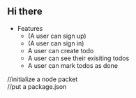 ## Hi there
- Features
    - (A user can sign up)
    - (A user can sign in)
    - A user can create todo
    - A user can see their exisiting todos
    - A user can mark todos as done


//initialize a node packet <br>
//put a package.json
